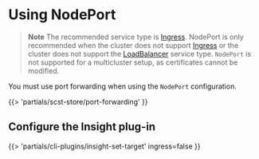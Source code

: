 # Using NodePort

>**Note** The recommended service type is [Ingress](../ingress.hbs.md).
>NodePort is only recommended when the cluster does not support
>[Ingress](../ingress.hbs.md) or the cluster does not support the
>[LoadBalancer](use-load-balancer.hbs.md) service type.  `NodePort` is not
>supported for a multicluster setup, as certificates cannot be modified.

You must use port forwarding when using the `NodePort` configuration.

{{> 'partials/scst-store/port-forwarding' }}

## Configure the Insight plug-in

{{> 'partials/cli-plugins/insight-set-target' ingress=false }}